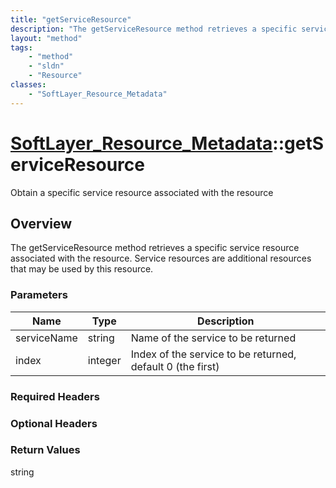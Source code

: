```yaml
---
title: "getServiceResource"
description: "The getServiceResource method retrieves a specific service resource associated with the resource. Service resources are... "
layout: "method"
tags:
    - "method"
    - "sldn"
    - "Resource"
classes:
    - "SoftLayer_Resource_Metadata"
---
```

# [SoftLayer_Resource_Metadata](/reference/services/SoftLayer_Resource_Metadata)::getServiceResource

Obtain a specific service resource associated with the resource


## Overview 
The getServiceResource method retrieves a specific service resource associated with the resource. Service resources are additional resources that may be used by this resource. 

### Parameters 
|Name | Type | Description |
| --- | --- | --- |
|serviceName| string| Name of the service to be returned|
|index| integer| Index of the service to be returned, default 0 (the first)|


### Required Headers

### Optional Headers

### Return Values
string

